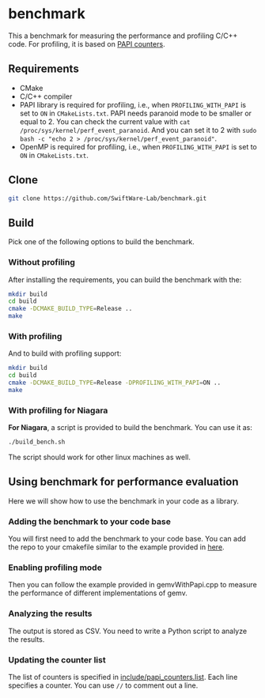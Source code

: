 # benchmark
This a benchmark for measuring the performance and profiling C/C++ code. 
For profiling, it is based on [PAPI counters](https://icl.utk.edu/papi/). 

## Requirements
* CMake
* C/C++ compiler
* PAPI library is required for profiling, i.e., when `PROFILING_WITH_PAPI` 
   is set to `ON` in `CMakeLists.txt`. PAPI needs paranoid mode to be smaller
   or equal to 2. You can check the current value with 
   `cat /proc/sys/kernel/perf_event_paranoid`. And you can set it to 2 with
    `sudo bash -c "echo 2 > /proc/sys/kernel/perf_event_paranoid"`.
* OpenMP is required for profiling, i.e., when `PROFILING_WITH_PAPI` 
   is set to `ON` in `CMakeLists.txt`.

## Clone
```bash
git clone https://github.com/SwiftWare-Lab/benchmark.git
```

## Build
Pick one of the following options to build the benchmark.
### Without profiling
After installing the requirements, you can build the benchmark with the:
```bash
mkdir build
cd build
cmake -DCMAKE_BUILD_TYPE=Release ..
make
```

### With profiling
And to build with profiling support:
```bash 
mkdir build
cd build
cmake -DCMAKE_BUILD_TYPE=Release -DPROFILING_WITH_PAPI=ON ..
make
```

### With profiling for Niagara
**For Niagara**, a script is provided to build the benchmark. You can use it as:
```bash
./build_bench.sh
```
The script should work for other linux machines as well.

## Using benchmark for performance evaluation
Here we will show how to use the benchmark in your code as a library.

### Adding the benchmark to your code base
You will first need to add the benchmark to your code base. You can add 
the repo to your cmakefile similar to the example provided in 
[here](https://github.com/SwiftWare-Lab/practice).

### Enabling profiling mode
Then you can follow the example provided in gemvWithPapi.cpp to measure 
the performance of different implementations of gemv. 

### Analyzing the results
The output is stored as CSV. You need to write a Python script to analyze
the results. 

### Updating the counter list
The list of counters is specified in 
[include/papi_counters.list](include/papi_counters.list). Each line 
specifies a counter. You can use `//` to comment out a line. 
